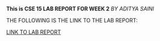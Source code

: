 **This is CSE 15 LAB REPORT FOR WEEK 2**
*BY ADITYA SAINI*

THE FOLLOWING IS THE LINK TO THE LAB REPORT:

[LINK TO LAB REPORT](https://asaini27.github.io/cse15l-labreports/firstpage.html)
